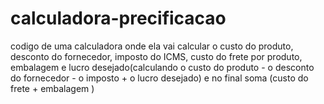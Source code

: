 # calculadora-precificacao
codigo de uma calculadora onde ela vai calcular o custo do produto, desconto do fornecedor, imposto do ICMS, custo do frete por produto, embalagem e lucro desejado(calculando o custo do produto - o desconto do fornecedor - o imposto + o lucro desejado) e no final soma (custo do frete + embalagem ) 
